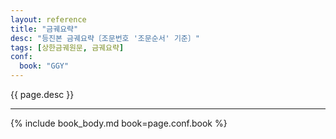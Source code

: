 ```yaml
---
layout: reference
title: "금궤요략"
desc: "등진본 금궤요략〔조문번호 '조문순서' 기준〕"
tags: [상한금궤원문, 금궤요략]
conf:
  book: "GGY"
---
```


{{ page.desc }}

***

{% include book_body.md book=page.conf.book %}
